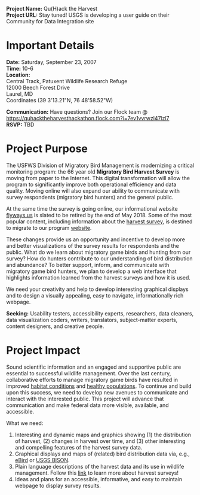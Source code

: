 
**Project Name:** Qu(H)ack the Harvest  
**Project URL:** Stay tuned! USGS is developing a user guide on their Community for Data Integration site  


# Important Details

**Date:** Saturday, September 23, 2007  
**Time:** 10-6  
**Location:**   
Central Track, Patuxent Wildlife Research Refuge   
12000 Beech Forest Drive  
Laurel, MD  
Coordinates (39 3'13.21"N,  76 48'58.52"W)  

**Communication:** Have questions? Join our Flock team @ https://quhacktheharvesthackathon.flock.com?i=7ev1vvrwzl47lzl7  
**RSVP:** TBD  


# Project Purpose
The USFWS Division of Migratory Bird Management is modernizing a critical monitoring program: the 66 year old **Migratory Bird Harvest Survey** is moving from paper to the Internet. This digital transformation will allow the program to significantly improve both operational efficiency and data quality.  Moving online will also expand our ability to communicate with survey respondents (migratory bird hunters) and the general public.

At the same time the survey is going online, our informational website [flyways.us](https://flyways.us) is slated to be retired by the end of May 2018.  Some of the most popular content, including information about the [harvest survey](https://flyways.us/regulations-and-harvest/harvest-trends), is destined to migrate to our program [website](https://www.fws.gov/birds/).

These changes provide us an opportunity and incentive to develop more and better visualizations of the survey results for respondents and the public. What do we learn about migratory game birds and hunting from our survey? How do hunters contribute to our understanding of bird distribution and abundance? To better support, inform, and communicate with migratory game bird hunters, we plan to develop a web interface that highlights information learned from the harvest surveys and how it is used.

We need your creativity and help to develop interesting graphical displays and to design a visually appealing, easy to navigate, informationally rich webpage.

**Seeking:** Usability testers, accessibility experts, researchers, data cleaners, data visualization coders, writers, translators, subject-matter experts, content designers, and creative people.

# Project Impact
Sound scientific information and an engaged and supportive public are essential to successful wildlife management. Over the last century, collaborative efforts to manage migratory game birds have resulted in improved [habitat conditions](https://www.fws.gov/birds/get-involved/duck-stamp/history-of-the-federal-duck-stamp.php) and [healthy populations](https://flyways.us/status-of-waterfowl/population-estimates/2017-breeding-duck-population-estimates). To continue and build upon this success, we need to develop new avenues to communicate and interact with the interested public. This project will advance that communication and make federal data more visible, available, and accessible.

What we need:
1. Interesting and dynamic maps and graphics showing (1) the distribution of harvest, (2) changes in harvest over time, and (3) other interesting and compelling features of the harvest survey data.
2. Graphical displays and maps of (related) bird distribution data via, e.g., [eBird](http://ebird.org) or [USGS BISON](https://bison.usgs.gov/).
3. Plain language descriptions of the harvest data and its use in wildlife management. Follow this [link](http://www.fws.gov/birds/surveys-and-data/harvest-surveys.php) to learn more about harvest surveys!
4. Ideas and plans for an accessible, informative, and easy to maintain webpage to display survey results.
